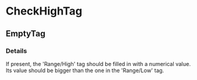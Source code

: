 ﻿---  
uid: Validator_2_33_3  
---

# CheckHighTag

## EmptyTag

### Details

If present, the 'Range\/High' tag should be filled in with a numerical value.  
Its value should be bigger than the one in the 'Range\/Low' tag.
